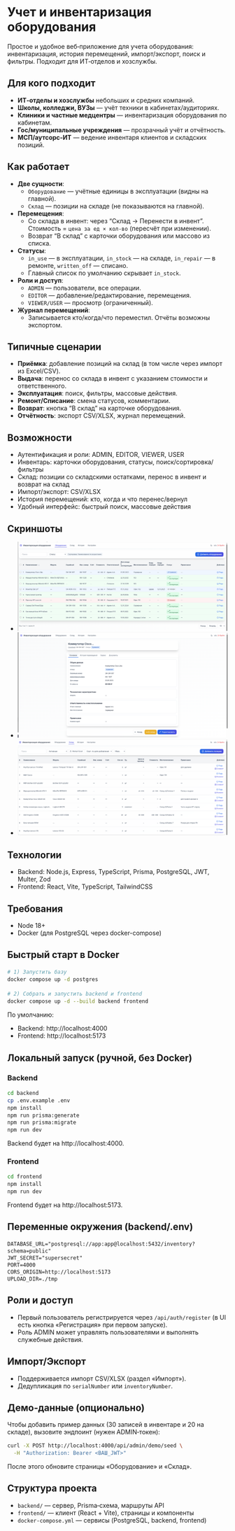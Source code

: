 # Учет и инвентаризация оборудования

Простое и удобное веб‑приложение для учета оборудования: инвентаризация, история перемещений, импорт/экспорт, поиск и фильтры. Подходит для ИТ‑отделов и хозслужбы.
## Для кого подходит
- **ИТ‑отделы и хозслужбы** небольших и средних компаний.
- **Школы, колледжи, ВУЗы** — учёт техники в кабинетах/аудиториях.
- **Клиники и частные медцентры** — инвентаризация оборудования по кабинетам.
- **Гос/муниципальные учреждения** — прозрачный учёт и отчётность.
- **МСП/аутсорс‑ИТ** — ведение инвентаря клиентов и складских позиций.

## Как работает
- **Две сущности**:
  - `Оборудование` — учётные единицы в эксплуатации (видны на главной).
  - `Склад` — позиции на складе (не показываются на главной).
- **Перемещения**:
  - Со склада в инвент: через “Склад → Перенести в инвент”. Стоимость = `цена за ед × кол-во` (пересчёт при изменении).
  - Возврат “В склад” с карточки оборудования или массово из списка.
- **Статусы**:
  - `in_use` — в эксплуатации, `in_stock` — на складе, `in_repair` — в ремонте, `written_off` — списано.
  - Главный список по умолчанию скрывает `in_stock`.
- **Роли и доступ**:
  - `ADMIN` — пользователи, все операции.
  - `EDITOR` — добавление/редактирование, перемещения.
  - `VIEWER/USER` — просмотр (ограниченный).
- **Журнал перемещений**:
  - Записывается кто/когда/что переместил. Отчёты возможны экспортом.

## Типичные сценарии
- **Приёмка**: добавление позиций на склад (в том числе через импорт из Excel/CSV).
- **Выдача**: перенос со склада в инвент с указанием стоимости и ответственного.
- **Эксплуатация**: поиск, фильтры, массовые действия.
- **Ремонт/Списание**: смена статусов, комментарии.
- **Возврат**: кнопка “В склад” на карточке оборудования.
- **Отчётность**: экспорт CSV/XLSX, журнал перемещений.

## Возможности
- Аутентификация и роли: ADMIN, EDITOR, VIEWER, USER
- Инвентарь: карточки оборудования, статусы, поиск/сортировка/фильтры
- Склад: позиции со складскими остатками, перенос в инвент и возврат на склад
- Импорт/экспорт: CSV/XLSX
- История перемещений: кто, когда и что перенес/вернул
- Удобный интерфейс: быстрый поиск, массовые действия

## Скриншоты
- ![Главный список](docs/screenshots/1-list.png)
- ![Карточка оборудования](docs/screenshots/2-detail.png)
- ![Склад](docs/screenshots/3-warehouse.png)



## Технологии
- Backend: Node.js, Express, TypeScript, Prisma, PostgreSQL, JWT, Multer, Zod
- Frontend: React, Vite, TypeScript, TailwindCSS

## Требования
- Node 18+
- Docker (для PostgreSQL через docker-compose)

## Быстрый старт в Docker
```bash
# 1) Запустить базу
docker compose up -d postgres

# 2) Собрать и запустить backend и frontend
docker compose up -d --build backend frontend
```
По умолчанию:
- Backend: http://localhost:4000
- Frontend: http://localhost:5173

## Локальный запуск (ручной, без Docker)
### Backend
```bash
cd backend
cp .env.example .env
npm install
npm run prisma:generate
npm run prisma:migrate
npm run dev
```
Backend будет на http://localhost:4000.

### Frontend
```bash
cd frontend
npm install
npm run dev
```
Frontend будет на http://localhost:5173.

## Переменные окружения (backend/.env)
```
DATABASE_URL="postgresql://app:app@localhost:5432/inventory?schema=public"
JWT_SECRET="supersecret"
PORT=4000
CORS_ORIGIN=http://localhost:5173
UPLOAD_DIR=./tmp
```

## Роли и доступ
- Первый пользователь регистрируется через `/api/auth/register` (в UI есть кнопка «Регистрация» при первом запуске).
- Роль ADMIN может управлять пользователями и выполнять служебные действия.

## Импорт/Экспорт
- Поддерживается импорт CSV/XLSX (раздел «Импорт»).
- Дедупликация по `serialNumber` или `inventoryNumber`.

## Демо‑данные (опционально)
Чтобы добавить пример данных (30 записей в инвентаре и 20 на складе), вызовите эндпоинт (нужен ADMIN‑токен):
```bash
curl -X POST http://localhost:4000/api/admin/demo/seed \
  -H "Authorization: Bearer <ВАШ_JWT>"
```
После этого обновите страницы «Оборудование» и «Склад».

## Структура проекта
- `backend/` — сервер, Prisma‑схема, маршруты API
- `frontend/` — клиент (React + Vite), страницы и компоненты
- `docker-compose.yml` — сервисы (PostgreSQL, backend, frontend)




